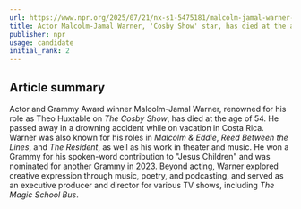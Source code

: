 ```yaml
---
url: https://www.npr.org/2025/07/21/nx-s1-5475181/malcolm-jamal-warner-dead
title: Actor Malcolm-Jamal Warner, 'Cosby Show' star, has died at the age of 54
publisher: npr
usage: candidate
initial_rank: 2
---
```

## Article summary
Actor and Grammy Award winner Malcolm-Jamal Warner, renowned for his role as Theo Huxtable on *The Cosby Show*, has died at the age of 54. He passed away in a drowning accident while on vacation in Costa Rica. Warner was also known for his roles in *Malcolm & Eddie*, *Reed Between the Lines*, and *The Resident*, as well as his work in theater and music. He won a Grammy for his spoken-word contribution to "Jesus Children" and was nominated for another Grammy in 2023. Beyond acting, Warner explored creative expression through music, poetry, and podcasting, and served as an executive producer and director for various TV shows, including *The Magic School Bus*.
